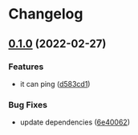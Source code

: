 # Changelog

## [0.1.0](https://www.github.com/brokeyourbike/pro-google-keywords-opencart/compare/v0.0.0...v0.1.0) (2022-02-27)


### Features

* it can ping ([d583cd1](https://www.github.com/brokeyourbike/pro-google-keywords-opencart/commit/d583cd1e43403445964bf6699e6101ced8735ee8))


### Bug Fixes

* update dependencies ([6e40062](https://www.github.com/brokeyourbike/pro-google-keywords-opencart/commit/6e4006260ac883945b32f267b7d866442ed301fb))
